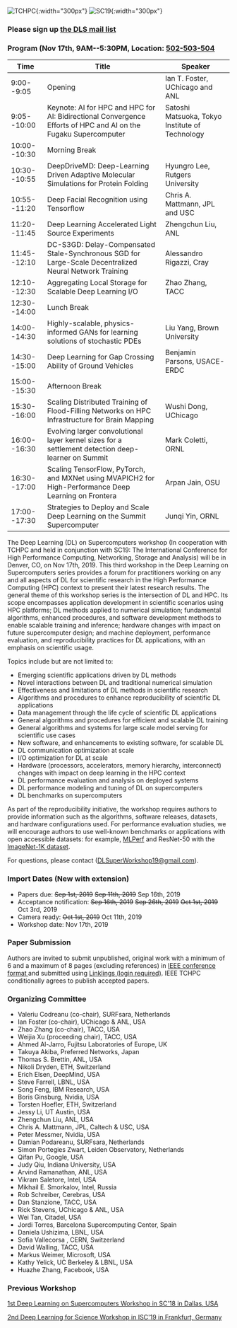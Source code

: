 ![TCHPC](https://tc.computer.org/tchpc/wp-content/uploads/sites/3/2017/06/tchpc_logo_cmyk.png){:width="300px"}
![SC19](https://sc19.supercomputing.org/app/uploads/2018/11/ogimage_1200.png){:width="300px"}

### Please sign up [the DLS mail list](https://forms.gle/cMEKocLE8vcu2juZ9)

### Program (Nov 17th, 9AM--5:30PM, Location: [502-503-504](https://sc19.supercomputing.org/map/?location=r502-503-504)

| Time | Title | Speaker |
| --- | --- | --- |
| 9:00--9:05 | Opening | Ian T. Foster, UChicago and ANL |
| 9:05--10:00 | Keynote: AI for HPC and HPC for AI: Bidirectional Convergence Efforts of  HPC and AI on the Fugaku Supercomputer | Satoshi Matsuoka, Tokyo Institute of Technology |
| 10:00--10:30 | Morning Break | |
| 10:30--10:55 | DeepDriveMD: Deep-Learning Driven Adaptive Molecular Simulations for Protein Folding |  Hyungro Lee, Rutgers University |
| 10:55--11:20 | Deep Facial Recognition using Tensorflow | Chris A. Mattmann, JPL and USC |
| 11:20--11:45 | Deep Learning Accelerated Light Source Experiments | Zhengchun Liu, ANL |
| 11:45--12:10 | DC-S3GD: Delay-Compensated Stale-Synchronous SGD for Large-Scale Decentralized Neural Network Training |Alessandro Rigazzi, Cray|
| 12:10--12:30 | Aggregating Local Storage for Scalable Deep Learning I/O | Zhao Zhang, TACC |
| 12:30--14:00 | Lunch Break | |
| 14:00--14:30 | Highly-scalable, physics-informed GANs for learning solutions of stochastic PDEs | Liu Yang, Brown University |
| 14:30--15:00 | Deep Learning for Gap Crossing Ability of Ground Vehicles | Benjamin Parsons, USACE-ERDC |
| 15:00--15:30 | Afternoon Break | |
| 15:30--16:00 | Scaling Distributed Training of Flood-Filling Networks on HPC Infrastructure for Brain Mapping | Wushi Dong, UChicago |
| 16:00--16:30 | Evolving larger convolutional layer kernel sizes for a settlement detection deep-learner on Summit | Mark Coletti, ORNL |
| 16:30--17:00 | Scaling TensorFlow, PyTorch, and MXNet using MVAPICH2 for High-Performance Deep Learning on Frontera | Arpan Jain, OSU |
| 17:00--17:30 | Strategies to Deploy and Scale Deep Learning on the Summit Supercomputer | Junqi Yin, ORNL|


The Deep Learning (DL) on Supercomputers workshop (In cooperation with TCHPC and held in conjunction with SC19: The International Conference for High Performance Computing, Networking, Storage and Analysis) will be in Denver, CO, on Nov 17th, 2019. 
This third workshop in the Deep Learning on Supercomputers series provides a forum for practitioners working on any and all aspects of DL for scientific research in the High Performance Computing (HPC) context to present their latest research results. The general theme of this workshop series is the intersection of DL and HPC. Its scope encompasses application development in scientific scenarios using HPC platforms; DL methods applied to numerical simulation; fundamental algorithms, enhanced procedures, and software development methods to enable scalable training and inference; hardware changes with impact on future supercomputer design; and machine deployment, performance evaluation, and reproducibility practices for DL applications, with an emphasis on scientific usage.


Topics include but are not limited to:
- Emerging scientific applications driven by DL methods
- Novel interactions between DL and traditional numerical simulation
- Effectiveness and limitations of DL methods in scientific research
- Algorithms and procedures to enhance reproducibility of scientific DL applications
- Data management through the life cycle of scientific DL applications
- General algorithms and procedures for efficient and scalable DL training
- General algorithms and systems for large scale model serving for scientific use cases
- New software, and enhancements to existing software, for scalable DL
- DL communication optimization at scale
- I/O optimization for DL at scale
- Hardware (processors, accelerators, memory hierarchy, interconnect) changes with impact on deep learning in the HPC context
- DL performance evaluation and analysis on deployed systems
- DL performance modeling and tuning of DL on supercomputers
- DL benchmarks on supercomputers

As part of the reproducibility initiative, the workshop requires authors to provide information such as the algorithms, software releases, datasets, and hardware configurations used. For performance evaluation studies, we will encourage authors to use well-known benchmarks or applications with open accessible datasets: for example, [MLPerf](https://github.com/mlperf/training) and ResNet-50 with the [ImageNet-1K dataset](http://www.image-net.org/archive/stanford/fall11_whole.tar).

For questions, please contact (DLSuperWorkshop19@gmail.com).
<!--- You can use the [editor on GitHub](https://github.com/DLonSC/DLonSC.github.io/edit/master/README.md) to maintain and preview the content for your website in Markdown files. -->

<!--- Whenever you commit to this repository, GitHub Pages will run [Jekyll](https://jekyllrb.com/) to rebuild the pages in your site, from the content in your Markdown files. -->

### Import Dates (New with extension)

- Papers due: ~~Sep 1st, 2019~~ ~~Sep 11th, 2019~~ Sep 16th, 2019
- Acceptance notification: ~~Sep 16th, 2019~~ ~~Sep 26th, 2019~~ ~~Oct 1st, 2019~~ Oct 3rd, 2019
- Camera ready: ~~Oct 1st, 2019~~ Oct 11th, 2019
- Workshop date: Nov 17th, 2019

### Paper Submission

Authors are invited to submit unpublished, original work with a minimum of 6 and a maximum of 8 pages (excluding references) in [IEEE conference format ](https://www.ieee.org/conferences/publishing/templates.html) and submitted using [Linklings (login required)](https://submissions.supercomputing.org/?page=Submit&id=SC19WorkshopDeepLearningonSupercomputersSubmission&site=sc19). IEEE TCHPC conditionally agrees to publish accepted papers.



### Organizing Committee
- Valeriu Codreanu (co-chair), SURFsara, Netherlands
- Ian Foster (co-chair), UChicago & ANL, USA
- Zhao Zhang (co-chair), TACC, USA
- Weijia Xu (proceeding chair), TACC, USA
- Ahmed Al-Jarro, Fujitsu Laboratories of Europe, UK
- Takuya Akiba, Preferred Networks, Japan
- Thomas S. Brettin, ANL, USA
- Nikoli Dryden, ETH, Switzerland
- Erich Elsen, DeepMind, USA
- Steve Farrell, LBNL, USA
- Song Feng, IBM Research, USA
- Boris Ginsburg, Nvidia, USA
- Torsten Hoefler, ETH, Switzerland
- Jessy Li, UT Austin, USA
- Zhengchun Liu, ANL, USA
- Chris A. Mattmann, JPL, Caltech & USC, USA
- Peter Messmer, Nvidia, USA
- Damian Podareanu, SURFsara, Netherlands
- Simon Portegies Zwart, Leiden Observatory, Netherlands 
- Qifan Pu, Google, USA
- Judy Qiu, Indiana University, USA
- Arvind Ramanathan, ANL, USA
- Vikram Saletore, Intel, USA
- Mikhail E. Smorkalov, Intel, Russia
- Rob Schreiber, Cerebras, USA
- Dan Stanzione, TACC, USA
- Rick Stevens, UChicago & ANL, USA
- Wei Tan, Citadel, USA
- Jordi Torres, Barcelona Supercomputing Center, Spain
- Daniela Ushizima, LBNL, USA
- Sofia Vallecorsa , CERN, Switzerland
- David Walling, TACC, USA
- Markus Weimer, Microsoft, USA
- Kathy Yelick, UC Berkeley & LBNL, USA
- Huazhe Zhang, Facebook, USA

### Previous Workshop
[1st Deep Learning on Supercomputers Workshop in SC'18 in Dallas, USA](https://www.tacc.utexas.edu/workshop/2018/deep-learning)

[2nd Deep Learning for Science Workshop in ISC'19 in Frankfurt, Germany](https://dlonsc.github.io/)
